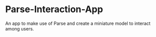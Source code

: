 # Parse-Interaction-App
An app to make use of Parse and create a miniature model to interact among users.
